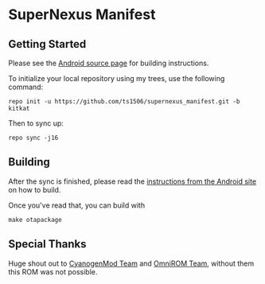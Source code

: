SuperNexus Manifest
===================

Getting Started
---------------

Please see the [Android source page](http://source.android.com/source/index.html) for building instructions.

To initialize your local repository using my trees, use the following command:

    repo init -u https://github.com/ts1506/supernexus_manifest.git -b kitkat

Then to sync up:

    repo sync -j16

Building
--------

After the sync is finished, please read the [instructions from the Android site](http://s.android.com/source/building.html) on how to build.

Once you've read that, you can build with

    make otapackage
    
    
Special Thanks
--------------
Huge shout out to [CyanogenMod Team](http://www.cyanogenmod.org/) and [OmniROM Team](http://www.omnirom.org//), without them this ROM was not possible.
